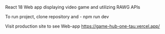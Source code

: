 React 18 Web app displaying video game and utilizing RAWG APIs 

To run project, clone repository and - npm run dev

Visit production site to see Web-app https://game-hub-one-tau.vercel.app/

